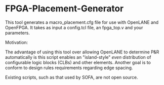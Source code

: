# FPGA-Placement-Generator

This tool generates a macro_placement.cfg file for use with OpenLANE and OpenFPGA. It takes as input a config.tcl file, an fpga_top.v and your parameters.

Motivation: 

The advantage of using this tool over allowing OpenLANE to determine P&R automatically is this script enables an "island-style" *even* distribution of configurable logic blocks (CLBs) and other elements. Another goal is to conform to design rules requirements regarding edge spacing. 

Existing scripts, such as that used by SOFA, are not open source. 
